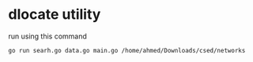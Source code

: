 # dlocate utility

run using this command
```
go run searh.go data.go main.go /home/ahmed/Downloads/csed/networks
```
